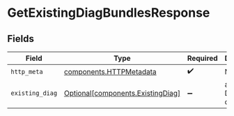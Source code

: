 # GetExistingDiagBundlesResponse


## Fields

| Field                                                                        | Type                                                                         | Required                                                                     | Description                                                                  |
| ---------------------------------------------------------------------------- | ---------------------------------------------------------------------------- | ---------------------------------------------------------------------------- | ---------------------------------------------------------------------------- |
| `http_meta`                                                                  | [components.HTTPMetadata](../../models/components/httpmetadata.md)           | :heavy_check_mark:                                                           | N/A                                                                          |
| `existing_diag`                                                              | [Optional[components.ExistingDiag]](../../models/components/existingdiag.md) | :heavy_minus_sign:                                                           | a list of Diag objects                                                       |